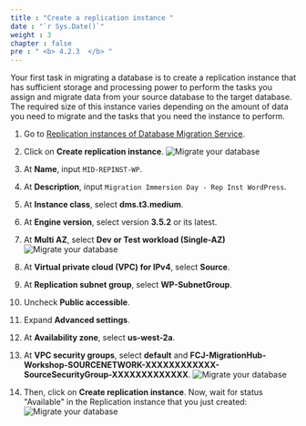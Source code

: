 ```yaml
---
title : "Create a replication instance "
date : "`r Sys.Date()`"
weight : 3 
chapter : false
pre : " <b> 4.2.3  </b> "
---
```


Your first task in migrating a database is to create a replication instance that has sufficient storage and processing power to perform the tasks you assign and migrate data from your source database to the target database. The required size of this instance varies depending on the amount of data you need to migrate and the tasks that you need the instance to perform.
1. Go to [Replication instances of Database Migration Service](https://us-west-2.console.aws.amazon.com/dms/v2/home?region=us-west-2#replicationInstances).
2. Click on **Create replication instance**.
![Migrate your database](/images/4.migrateinfra/4.2migratedb/4.2.3replicationinstances/4.2.3.1replicationinstances.png?width=89pc)

3. At **Name**, input ```MID-REPINST-WP```.
4. At **Description**, input ```Migration Immersion Day - Rep Inst WordPress```.
5. At **Instance class**, select **dms.t3.medium**.
6. At **Engine version**, select version **3.5.2** or its latest.
7. At **Multi AZ**, select **Dev or Test workload (Single-AZ)**
![Migrate your database](/images/4.migrateinfra/4.2migratedb/4.2.3replicationinstances/4.2.3.2replicationinstances.png?width=90pc)

8. At **Virtual private cloud (VPC) for IPv4**, select **Source**.
9. At **Replication subnet group**, select **WP-SubnetGroup**.
10. Uncheck **Public accessible**.
11. Expand **Advanced settings**.
12. At **Availability zone**, select **us-west-2a**.
13. At **VPC security groups**, select **default** and **FCJ-MigrationHub-Workshop-SOURCENETWORK-XXXXXXXXXXXX-SourceSecurityGroup-XXXXXXXXXXXXX**.
![Migrate your database](/images/4.migrateinfra/4.2migratedb/4.2.3replicationinstances/4.2.3.3replicationinstances.png?width=90pc)

14. Then, click on **Create replication instance**.
Now, wait for status "Available" in the Replication instance that you just created:
![Migrate your database](/images/4.migrateinfra/4.2migratedb/4.2.3replicationinstances/4.2.3.4replicationinstances.png?width=90pc)